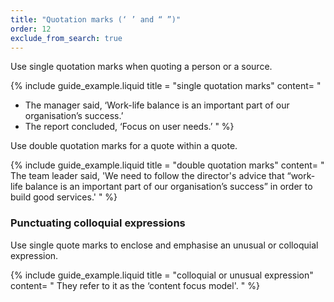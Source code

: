 ```yaml
---
title: "Quotation marks (‘ ’ and “ ”)"
order: 12
exclude_from_search: true
---
```


Use single quotation marks when quoting a person or a source.

{% include guide_example.liquid
  title = "single quotation marks"
  content= "
- The manager said, ‘Work-life balance is an important part of our organisation’s success.’
- The report concluded, ‘Focus on user needs.’
"
%}

Use double quotation marks for a quote within a quote.

{% include guide_example.liquid
  title = "double quotation marks"
  content= "
The team leader said, 'We need to follow the director's advice that “work-life balance is an important part of our organisation’s success” in order to build good services.'
"
%}

### Punctuating colloquial expressions

Use single quote marks to enclose and emphasise an unusual or colloquial expression.

{% include guide_example.liquid
  title = "colloquial or unusual expression"
  content= "
They refer to it as the ‘content focus model'.
"
%}
